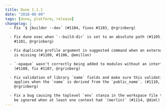 ```yaml
---
title: Dune 1.1.1
date: "2018-08-09"
tags: [dune, platform, release]
changelog: |
  - Fix `$ jbuilder --dev` (#1104, fixes #1103, @rgrinberg)

  - Fix dune exec when `--build-dir` is set to an absolute path (#1105, fixes
    #1101, @rgrinberg)

  - Fix duplicate profile argument in suggested command when an external library
    is missing (#1109, #1106, @emillon)

  - `-opaque` wasn't correctly being added to modules without an interface.
    (#1108, fix #1107, @rgrinberg)

  - Fix validation of library `name` fields and make sure this validation also
    applies when the `name` is derived from the `public_name`. (#1110, fix #1102,
    @rgrinberg)

  - Fix a bug causing the toplevel `env` stanza in the workspace file to
    be ignored when at least one context had `(merlin)` (#1114, @diml)
---
```

